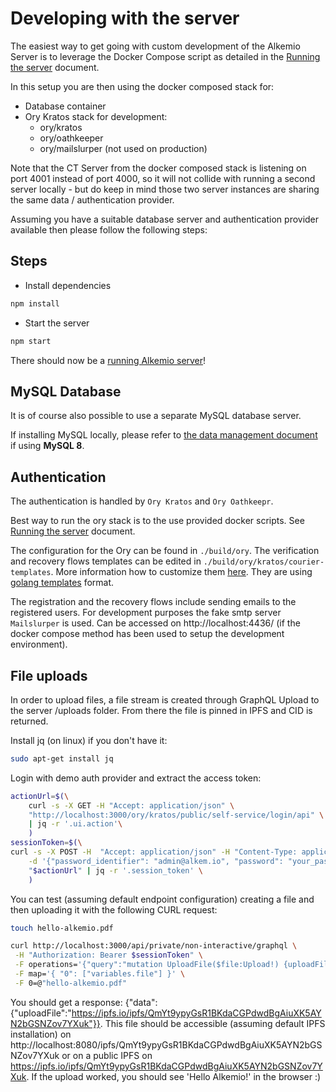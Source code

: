 # Developing with the server

The easiest way to get going with custom development of the Alkemio Server is to leverage the Docker Compose script as detailed in the [Running the server](Running.md) document.

In this setup you are then using the docker composed stack for:

- Database container
- Ory Kratos stack for development:
  - ory/kratos
  - ory/oathkeeper
  - ory/mailslurper (not used on production)

Note that the CT Server from the docker composed stack is listening on port 4001 instead of port 4000, so it will not collide with running a second server locally - but do keep in mind those two server instances are sharing the same data / authentication provider.

Assuming you have a suitable database server and authentication provider available then please follow the following steps:

## Steps

- Install dependencies

```bash
npm install
```

- Start the server

```bash
npm start
```

There should now be a [running Alkemio server](http://localhost:4000/graphql)!

## MySQL Database

It is of course also possible to use a separate MySQL database server.

If installing MySQL locally, please refer to [the data management document](DataManagement.md#MySQL-Server-specific-configuration-for-version-8) if using **MySQL 8**.

## Authentication

The authentication is handled by `Ory Kratos` and `Ory Oathkeepr`.

Best way to run the ory stack is to the use provided docker scripts. See [Running the server](Running.md) document.

The configuration for the Ory can be found in `./build/ory`.
The verification and recovery flows templates can be edited in `./build/ory/kratos/courier-templates`. More information how to customize them [here](https://www.ory.sh/kratos/docs/concepts/email-sms/#sender-address-and-template-customization). They are using [golang templates](https://golang.org/pkg/text/template/) format.

The registration and the recovery flows include sending emails to the registered users. For development purposes the fake smtp server `Mailslurper` is used. Can be accessed on http://localhost:4436/ (if the docker compose method has been used to setup the development environment).

## File uploads

In order to upload files, a file stream is created through GraphQL Upload to the server /uploads folder. From there the file is pinned in IPFS and CID is returned.

Install jq (on linux) if you don't have it:

```bash
sudo apt-get install jq
```

Login with demo auth provider and extract the access token:

```bash
actionUrl=$(\
    curl -s -X GET -H "Accept: application/json" \
    "http://localhost:3000/ory/kratos/public/self-service/login/api" \
    | jq -r '.ui.action'\
    )
sessionToken=$(\
curl -s -X POST -H  "Accept: application/json" -H "Content-Type: application/json" \
    -d '{"password_identifier": "admin@alkem.io", "password": "your_password", "method": "password"}' \
    "$actionUrl" | jq -r '.session_token' \
    )
```

You can test (assuming default endpoint configuration) creating a file and then uploading it with the following CURL request:

```bash
touch hello-alkemio.pdf

curl http://localhost:3000/api/private/non-interactive/graphql \
 -H "Authorization: Bearer $sessionToken" \
 -F operations='{"query":"mutation UploadFile($file:Upload!) {uploadFile(file:$file)}", "variables": { "file": null }}' \
 -F map='{ "0": ["variables.file"] }' \
 -F 0=@"hello-alkemio.pdf"
```

You should get a response: {"data":{"uploadFile":"https://ipfs.io/ipfs/QmYt9ypyGsR1BKdaCGPdwdBgAiuXK5AYN2bGSNZov7YXuk"}}.
This file should be accessible (assuming default IPFS installation) on http://localhost:8080/ipfs/QmYt9ypyGsR1BKdaCGPdwdBgAiuXK5AYN2bGSNZov7YXuk or on a public IPFS on https://ipfs.io/ipfs/QmYt9ypyGsR1BKdaCGPdwdBgAiuXK5AYN2bGSNZov7YXuk.
If the upload worked, you should see 'Hello Alkemio!' in the browser :)
